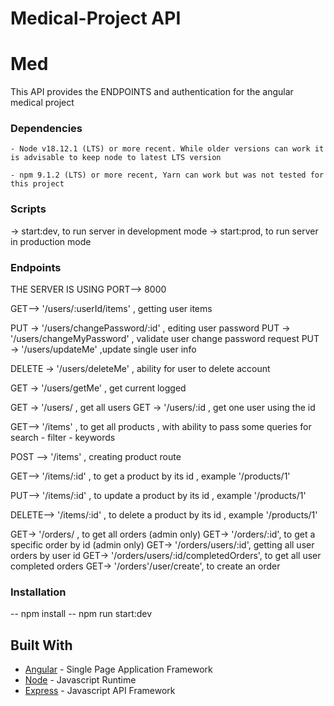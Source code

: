 # Medical-Project API

# Med

This API provides the ENDPOINTS and authentication for the angular medical project

### Dependencies

```
- Node v18.12.1 (LTS) or more recent. While older versions can work it is advisable to keep node to latest LTS version

- npm 9.1.2 (LTS) or more recent, Yarn can work but was not tested for this project

```

### Scripts

-> start:dev, to run server in development mode
-> start:prod, to run server in production mode

### Endpoints

THE SERVER IS USING PORT--> 8000

<!-- USERS ENDPOINTS -->

GET--> '/users/:userId/items' , getting user items

PUT -> '/users/changePassword/:id' , editing user password
PUT -> '/users/changeMyPassword' , validate user change password request
PUT -> '/users/updateMe' ,update single user info

DELETE -> '/users/deleteMe' , ability for user to delete account

GET -> '/users/getMe' , get current logged

GET -> '/users/ , get all users
GET -> '/users/:id , get one user using the id

<!-- ITEMS ENDPOINTS -->

GET--> '/items' , to get all products , with ability to pass some queries for search - filter - keywords

POST --> '/items' , creating product route

GET--> '/items/:id' , to get a product by its id , example '/products/1'

PUT--> '/items/:id' , to update a product by its id , example '/products/1'

DELETE--> '/items/:id' , to delete a product by its id , example '/products/1'

<!-- Orders ENDPOINTS -->

GET-> '/orders/ , to get all orders (admin only)
GET-> '/orders/:id', to get a specific order by id (admin only)
GET-> '/orders/users/:id', getting all user orders by user id
GET-> '/orders/users/:id/completedOrders', to get all user completed orders
GET-> '/orders'/user/create', to create an order

### Installation

-- npm install
-- npm run start:dev

## Built With

- [Angular](https://angular.io/) - Single Page Application Framework
- [Node](https://nodejs.org) - Javascript Runtime
- [Express](https://expressjs.com/) - Javascript API Framework
